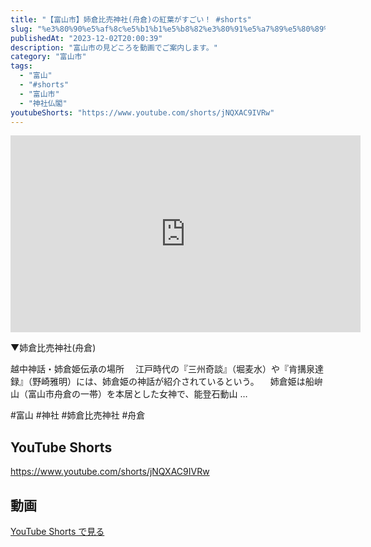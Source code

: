 ```yaml
---
title: "【富山市】姉倉比売神社(舟倉)の紅葉がすごい！ #shorts"
slug: "%e3%80%90%e5%af%8c%e5%b1%b1%e5%b8%82%e3%80%91%e5%a7%89%e5%80%89%e6%af%94%e5%a3%b2%e7%a5%9e%e7%a4%be%e8%88%9f%e5%80%89%e3%81%ae%e7%b4%85%e8%91%89%e3%81%8c%e3%81%99%e3%81%94%e3%81%84%ef%bc%81-shorts"
publishedAt: "2023-12-02T20:00:39"
description: "富山市の見どころを動画でご案内します。"
category: "富山市"
tags: 
  - "富山"
  - "#shorts"
  - "富山市"
  - "神社仏閣"
youtubeShorts: "https://www.youtube.com/shorts/jNQXAC9IVRw"
---
```


<iframe width="560" height="315" src="https://www.youtube.com/embed/kumqrWkBDlg" frameborder="0" allowfullscreen></iframe>

▼姉倉比売神社(舟倉)

越中神話・姉倉姫伝承の場所 　江戸時代の『三州奇談』（堀麦水）や『肯搆泉達録』（野崎雅明）には、姉倉姫の神話が紹介されているという。 　姉倉姫は船峅山（富山市舟倉の一帯）を本居とした女神で、能登石動山 &#8230;

#富山 #神社 #姉倉比売神社 #舟倉

## YouTube Shorts

https://www.youtube.com/shorts/jNQXAC9IVRw

## 動画

[YouTube Shorts で見る](https://www.youtube.com/shorts/jNQXAC9IVRw)

